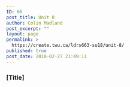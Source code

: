 ```yaml
---
ID: 66
post_title: Unit 8
author: Colin Madland
post_excerpt: ""
layout: page
permalink: >
  https://create.twu.ca/ldrs663-su18/unit-8/
published: true
post_date: 2018-02-27 21:49:11
---
```

### [Title]